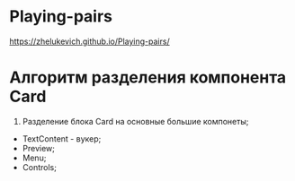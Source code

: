 # Playing-pairs
 https://zhelukevich.github.io/Playing-pairs/


# Aлгоритм разделения компонента Card

1. Разделение блока Card на основные большие компонеты;
- TextContent - вукер;
- Preview;
- Menu;
- Controls;

